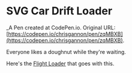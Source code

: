 # SVG Car Drift Loader
 _A Pen created at CodePen.io. Original URL: [https://codepen.io/chrisgannon/pen/zqMBXB](https://codepen.io/chrisgannon/pen/zqMBXB).

 Everyone likes a doughnut while they're waiting.

Here's the [Flight Loader](http://codepen.io/chrisgannon/pen/RaYxaO) that goes with this.